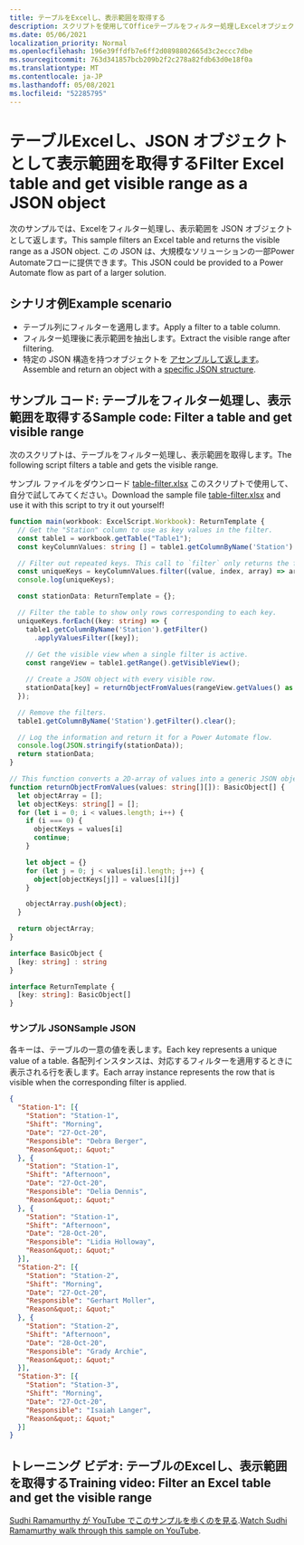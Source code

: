 ```yaml
---
title: テーブルをExcelし、表示範囲を取得する
description: スクリプトを使用してOfficeテーブルをフィルター処理しExcelオブジェクトの配列として表示範囲を取得する方法について学習します。
ms.date: 05/06/2021
localization_priority: Normal
ms.openlocfilehash: 196e39ffdfb7e6ff2d0898802665d3c2eccc7dbe
ms.sourcegitcommit: 763d341857bcb209b2f2c278a82fdb63d0e18f0a
ms.translationtype: MT
ms.contentlocale: ja-JP
ms.lasthandoff: 05/08/2021
ms.locfileid: "52285795"
---
```

# <a name="filter-excel-table-and-get-visible-range-as-a-json-object"></a><span data-ttu-id="35a5f-103">テーブルExcelし、JSON オブジェクトとして表示範囲を取得する</span><span class="sxs-lookup"><span data-stu-id="35a5f-103">Filter Excel table and get visible range as a JSON object</span></span>

<span data-ttu-id="35a5f-104">次のサンプルでは、Excelをフィルター処理し、表示範囲を JSON オブジェクトとして返します。</span><span class="sxs-lookup"><span data-stu-id="35a5f-104">This sample filters an Excel table and returns the visible range as a JSON object.</span></span> <span data-ttu-id="35a5f-105">この JSON は、大規模なソリューションの一部Power Automateフローに提供できます。</span><span class="sxs-lookup"><span data-stu-id="35a5f-105">This JSON could be provided to a Power Automate flow as part of a larger solution.</span></span>

## <a name="example-scenario"></a><span data-ttu-id="35a5f-106">シナリオ例</span><span class="sxs-lookup"><span data-stu-id="35a5f-106">Example scenario</span></span>

* <span data-ttu-id="35a5f-107">テーブル列にフィルターを適用します。</span><span class="sxs-lookup"><span data-stu-id="35a5f-107">Apply a filter to a table column.</span></span>
* <span data-ttu-id="35a5f-108">フィルター処理後に表示範囲を抽出します。</span><span class="sxs-lookup"><span data-stu-id="35a5f-108">Extract the visible range after filtering.</span></span>
* <span data-ttu-id="35a5f-109">特定の JSON 構造を持つオブジェクトを [アセンブルして返します](#sample-json)。</span><span class="sxs-lookup"><span data-stu-id="35a5f-109">Assemble and return an object with a [specific JSON structure](#sample-json).</span></span>

## <a name="sample-code-filter-a-table-and-get-visible-range"></a><span data-ttu-id="35a5f-110">サンプル コード: テーブルをフィルター処理し、表示範囲を取得する</span><span class="sxs-lookup"><span data-stu-id="35a5f-110">Sample code: Filter a table and get visible range</span></span>

<span data-ttu-id="35a5f-111">次のスクリプトは、テーブルをフィルター処理し、表示範囲を取得します。</span><span class="sxs-lookup"><span data-stu-id="35a5f-111">The following script filters a table and gets the visible range.</span></span>

<span data-ttu-id="35a5f-112">サンプル ファイルをダウンロード <a href="table-filter.xlsx">table-filter.xlsx</a> このスクリプトで使用して、自分で試してみてください。</span><span class="sxs-lookup"><span data-stu-id="35a5f-112">Download the sample file <a href="table-filter.xlsx">table-filter.xlsx</a> and use it with this script to try it out yourself!</span></span>

```TypeScript
function main(workbook: ExcelScript.Workbook): ReturnTemplate {
  // Get the "Station" column to use as key values in the filter.
  const table1 = workbook.getTable("Table1");
  const keyColumnValues: string [] = table1.getColumnByName('Station').getRangeBetweenHeaderAndTotal().getValues().map(value => value[0] as string);

  // Filter out repeated keys. This call to `filter` only returns the first instance of every unique element in the array.
  const uniqueKeys = keyColumnValues.filter((value, index, array) => array.indexOf(value) === index);
  console.log(uniqueKeys);

  const stationData: ReturnTemplate = {};

  // Filter the table to show only rows corresponding to each key.
  uniqueKeys.forEach((key: string) => {
    table1.getColumnByName('Station').getFilter()
      .applyValuesFilter([key]);
    
    // Get the visible view when a single filter is active.
    const rangeView = table1.getRange().getVisibleView();

    // Create a JSON object with every visible row.
    stationData[key] = returnObjectFromValues(rangeView.getValues() as string[][]);
  });

  // Remove the filters.
  table1.getColumnByName('Station').getFilter().clear();

  // Log the information and return it for a Power Automate flow.
  console.log(JSON.stringify(stationData));
  return stationData;
}

// This function converts a 2D-array of values into a generic JSON object.
function returnObjectFromValues(values: string[][]): BasicObject[] {
  let objectArray = [];
  let objectKeys: string[] = [];
  for (let i = 0; i < values.length; i++) {
    if (i === 0) {
      objectKeys = values[i]
      continue;
    }

    let object = {}
    for (let j = 0; j < values[i].length; j++) {
      object[objectKeys[j]] = values[i][j]
    }

    objectArray.push(object);
  }

  return objectArray;
}

interface BasicObject {
  [key: string] : string
}

interface ReturnTemplate {
  [key: string]: BasicObject[]
}
```

### <a name="sample-json"></a><span data-ttu-id="35a5f-113">サンプル JSON</span><span class="sxs-lookup"><span data-stu-id="35a5f-113">Sample JSON</span></span>

<span data-ttu-id="35a5f-114">各キーは、テーブルの一意の値を表します。</span><span class="sxs-lookup"><span data-stu-id="35a5f-114">Each key represents a unique value of a table.</span></span> <span data-ttu-id="35a5f-115">各配列インスタンスは、対応するフィルターを適用するときに表示される行を表します。</span><span class="sxs-lookup"><span data-stu-id="35a5f-115">Each array instance represents the row that is visible when the corresponding filter is applied.</span></span>

```json
{
  "Station-1": [{
    "Station": "Station-1",
    "Shift": "Morning",
    "Date": "27-Oct-20",
    "Responsible": "Debra Berger",
    "Reason&quot;: &quot;"
  }, {
    "Station": "Station-1",
    "Shift": "Afternoon",
    "Date": "27-Oct-20",
    "Responsible": "Delia Dennis",
    "Reason&quot;: &quot;"
  }, {
    "Station": "Station-1",
    "Shift": "Afternoon",
    "Date": "28-Oct-20",
    "Responsible": "Lidia Holloway",
    "Reason&quot;: &quot;"
  }],
  "Station-2": [{
    "Station": "Station-2",
    "Shift": "Morning",
    "Date": "27-Oct-20",
    "Responsible": "Gerhart Moller",
    "Reason&quot;: &quot;"
  }, {
    "Station": "Station-2",
    "Shift": "Afternoon",
    "Date": "28-Oct-20",
    "Responsible": "Grady Archie",
    "Reason&quot;: &quot;"
  }],
  "Station-3": [{
    "Station": "Station-3",
    "Shift": "Morning",
    "Date": "27-Oct-20",
    "Responsible": "Isaiah Langer",
    "Reason&quot;: &quot;"
  }]
}
```

## <a name="training-video-filter-an-excel-table-and-get-the-visible-range"></a><span data-ttu-id="35a5f-116">トレーニング ビデオ: テーブルのExcelし、表示範囲を取得する</span><span class="sxs-lookup"><span data-stu-id="35a5f-116">Training video: Filter an Excel table and get the visible range</span></span>

<span data-ttu-id="35a5f-117">[Sudhi Ramamurthy が YouTube でこのサンプルを歩くのを見る](https://youtu.be/Mv7BrvPq84A).</span><span class="sxs-lookup"><span data-stu-id="35a5f-117">[Watch Sudhi Ramamurthy walk through this sample on YouTube](https://youtu.be/Mv7BrvPq84A).</span></span>
